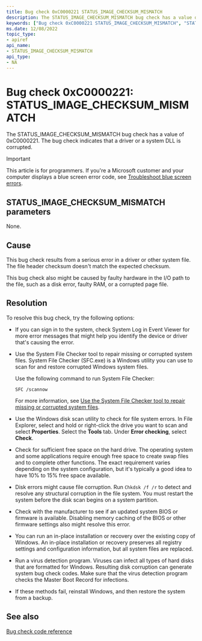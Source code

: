 ```yaml
---
title: Bug check 0xC0000221 STATUS_IMAGE_CHECKSUM_MISMATCH
description: The STATUS_IMAGE_CHECKSUM_MISMATCH bug check has a value of 0xC0000221 and indicates that a driver or a system DLL is corrupted.
keywords: ["Bug check 0xC0000221 STATUS_IMAGE_CHECKSUM_MISMATCH", "STATUS_IMAGE_CHECKSUM_MISMATCH"]
ms.date: 12/08/2022
topic_type:
- apiref
api_name:
- STATUS_IMAGE_CHECKSUM_MISMATCH
api_type:
- NA
---
```


# Bug check 0xC0000221: STATUS_IMAGE_CHECKSUM_MISMATCH

The STATUS_IMAGE_CHECKSUM_MISMATCH bug check has a value of 0xC0000221. The bug check indicates that a driver or a system DLL is corrupted.

> [!IMPORTANT]
> This article is for programmers. If you're a Microsoft customer and your computer displays a blue screen error code, see [Troubleshoot blue screen errors](https://www.windows.com/stopcode).

## STATUS_IMAGE_CHECKSUM_MISMATCH parameters

None.

## Cause

This bug check results from a serious error in a driver or other system file. The file header checksum doesn't match the expected checksum.

This bug check also might be caused by faulty hardware in the I/O path to the file, such as a disk error, faulty RAM, or a corrupted page file.

## Resolution

To resolve this bug check, try the following options:

- If you can sign in to the system, check System Log in Event Viewer for more error messages that might help you identify the device or driver that's causing the error.

- Use the System File Checker tool to repair missing or corrupted system files. System File Checker (SFC.exe) is a Windows utility you can use to scan for and restore corrupted Windows system files.

   Use the following command to run System File Checker:

   ```console
   SFC /scannow
   ```

   For more information, see [Use the System File Checker tool to repair missing or corrupted system files](https://support.microsoft.com/help/929833/use-the-system-file-checker-tool-to-repair-missing-or-corrupted-system).

- Use the Windows disk scan utility to check for file system errors. In File Explorer, select and hold or right-click the drive you want to scan and select **Properties**. Select the **Tools** tab. Under **Error checking**, select **Check**.

- Check for sufficient free space on the hard drive. The operating system and some applications require enough free space to create swap files and to complete other functions. The exact requirement varies depending on the system configuration, but it's typically a good idea to have 10% to 15% free space available.

- Disk errors might cause file corruption. Run `Chkdsk /f /r` to detect and resolve any structural corruption in the file system. You must restart the system before the disk scan begins on a system partition.

- Check with the manufacturer to see if an updated system BIOS or firmware is available. Disabling memory caching of the BIOS or other firmware settings also might resolve this error.

- You can run an in-place installation or recovery over the existing copy of Windows. An in-place installation or recovery preserves all registry settings and configuration information, but all system files are replaced.

- Run a virus detection program. Viruses can infect all types of hard disks that are formatted for Windows. Resulting disk corruption can generate system bug check codes. Make sure that the virus detection program checks the Master Boot Record for infections.

- If these methods fail, reinstall Windows, and then restore the system from a backup.

## See also

[Bug check code reference](bug-check-code-reference2.md)
